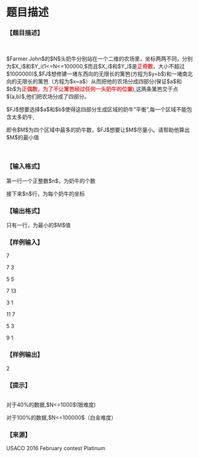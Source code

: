 # 题目描述


<h3>
【题目描述】
</h3>
<p>
<br/>
</p>
<p>
$Farmer John$的$N$头奶牛分别站在一个二维的农场里，坐标两两不同，分别为$X_i$和$Y_i(1&lt;=N&lt;=100000,$而且$X_i$和$Y_i$是<span style="color:#E53333;"><strong>正奇数</strong></span>，大小不超过$1000000)$,$FJ$想修建一堵东西向的无限长的篱笆(方程为$y=b$)和一堵南北向的无限长的篱笆（方程为$x=a$）从而把他的农场分成四部分(保证$a$和$b$为<span style="color:#E53333;"><strong>正偶数，为了不让篱笆经过任何一头奶牛的位置</strong></span>),这两条篱笆交于点$(a,b)$,他们把农场分成了四部分。
</p>
<p>
$FJ$想要选择$a$和$b$使得这四部分生成区域的奶牛”平衡”,每一个区域不能包含太多奶牛,
</p>
<p>
即令$M$为四个区域中最多的奶牛数，$FJ$想要让$M$尽量小。请帮助他算出$M$的最小值
</p>
<p>
<br/>
</p>
<h3>
【输入格式】
</h3>
<p>
第一行一个正整数$n$，为奶牛的个数
</p>
<p>
接下来$n$行，为每个奶牛的坐标
</p>
<h3>
【输出格式】
</h3>
<p>
只有一行，为最小的$M$值
</p>
<h3>
【样例输入】
</h3>
<p>
7
</p>
<p>
7 3
</p>
<p>
5 5
</p>
<p>
7 13
</p>
<p>
3 1
</p>
<p>
11 7
</p>
<p>
5 3
</p>
<p>
9 1
</p>
<h3>
【样例输出】
</h3>
<p>
2
</p>
<h3>
【提示】
</h3>
<p>
<img src="/upload/image/20160331/20160331101412_77642.png" alt=""/> 
</p>
<p>
对于40%的数据,$N&lt;=1000$(银难度)
</p>
<p>
对于100%的数据,$N&lt;=100000$（白金难度）
</p>
<h3>
【来源】
</h3>
<p>
USACO 2016 February contest Platinum
</p>
